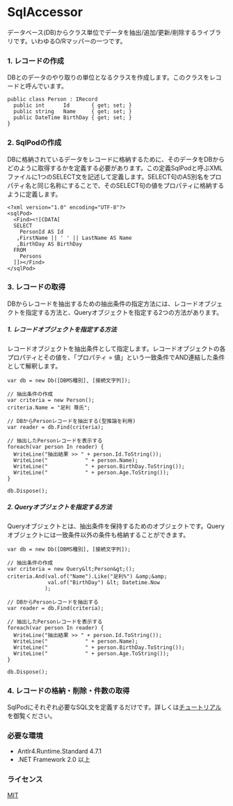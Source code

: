 # SqlAccessor
データベース(DB)からクラス単位でデータを抽出/追加/更新/削除するライブラリです。いわゆるO/Rマッパーの一つです。

### 1. レコードの作成

DBとのデータのやり取りの単位となるクラスを作成します。このクラスをレコードと呼んでいます。

    public class Person : IRecord
      public int      Id       { get; set; }
      public string   Name     { get; set; }
      public DateTime BirthDay { get; set; }
    }

### 2. SqlPodの作成

DBに格納されているデータをレコードに格納するために、そのデータをDBからどのように取得するかを定義する必要があります。この定義SqlPodと呼ぶXMLファイルに1つのSELECT文を記述して定義します。SELECT句のAS別名をプロパティ名と同じ名称にすることで、そのSELECT句の値をプロパティに格納するように定義します。

    <?xml version="1.0" encoding="UTF-8"?>
    <sqlPod>
      <Find><![CDATA[
      SELECT
        PersonId AS Id
       ,FirstName || ' ' || LastName AS Name
       ,BirthDay AS BirthDay
      FROM
        Persons
      ]]></Find>
    </sqlPod>

### 3. レコードの取得

DBからレコードを抽出するための抽出条件の指定方法には、レコードオブジェクトを指定する方法と、Queryオブジェクトを指定する2つの方法があります。

##### 1. レコードオブジェクトを指定する方法

レコードオブジェクトを抽出条件として指定します。レコードオブジェクトの各プロパティとその値を、「プロパティ = 値」という一致条件でAND連結した条件として解釈します。

    var db = new Db([DBMS種別], [接続文字列]);

    // 抽出条件の作成
    var criteria = new Person();
    criteria.Name = "足利 尊氏";

    // DBからPersonレコードを抽出する(型推論を利用)
    var reader = db.Find(criteria);

    // 抽出したPersonレコードを表示する
    foreach(var person In reader) {
      WriteLine("抽出結果 >> " + person.Id.ToString());
      WriteLine("            " + person.Name);
      WriteLine("            " + person.BirthDay.ToString());
      WriteLine("            " + person.Age.ToString());
    }

    db.Dispose();

##### 2. Queryオブジェクトを指定する方法

Queryオブジェクトとは、抽出条件を保持するためのオブジェクトです。Queryオブジェクトには一致条件以外の条件も格納することができます。

    var db = new Db([DBMS種別], [接続文字列]);

    // 抽出条件の作成
    var criteria = new Query&lt;Person&gt;();
    criteria.And(val.of("Name").Like("足利%") &amp;&amp;
                 val.of("BirthDay") &lt; Datetime.Now
                );

    // DBからPersonレコードを抽出する
    var reader = db.Find(criteria);

    // 抽出したPersonレコードを表示する
    foreach(var person In reader) {
      WriteLine("抽出結果 >> " + person.Id.ToString());
      WriteLine("            " + person.Name);
      WriteLine("            " + person.BirthDay.ToString());
      WriteLine("            " + person.Age.ToString());
    }

    db.Dispose();

### 4. レコードの格納・削除・件数の取得

SqlPodにそれぞれ必要なSQL文を定義するだけです。詳しくは[チュートリアル](SqlAccessorTutorial.pdf)を御覧ください。

### 必要な環境
* Antlr4.Runtime.Standard 4.7.1
* .NET Framework 2.0 以上

### ライセンス
[MIT](https://github.com/tcnksm/tool/blob/master/LICENCE)

